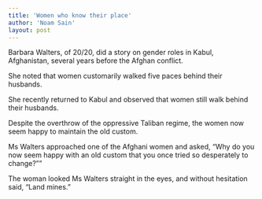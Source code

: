 ```yaml
---
title: 'Women who know their place'
author: 'Noam Sain'
layout: post
---
```


Barbara Walters, of 20/20, did a story on gender roles in Kabul, Afghanistan, several years before the Afghan conflict.

She noted that women customarily walked five paces behind their husbands.

She recently returned to Kabul and observed that women still walk behind their husbands.

Despite the overthrow of the oppressive Taliban regime, the women now seem happy to maintain the old custom.

Ms Walters approached one of the Afghani women and asked, “Why do you now seem happy with an old custom that you once tried so desperately to change?””

The woman looked Ms Walters straight in the eyes, and without hesitation said, “Land mines.”